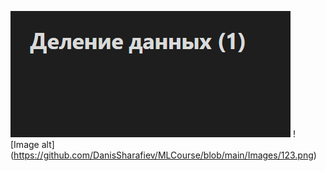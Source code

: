 
![Image alt](https://github.com/DanisSharafiev/MLCourse/blob/main/Images/image.png)
! [Image alt] (https://github.com/DanisSharafiev/MLCourse/blob/main/Images/123.png)

